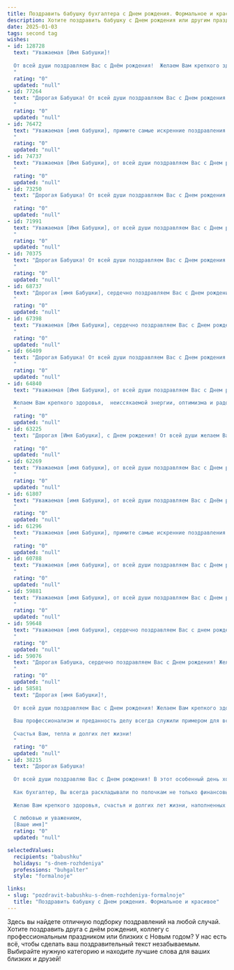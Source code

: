 ```yaml
---
title: Поздравить бабушку бухгалтера c Днем рождения. Формальное и красивое
description: Хотите поздравить бабушку c Днем рождения или другим праздником? Наш ИИ создаст незабываемое поздравление, а вы обязательно выделитесь среди других.  
date: 2025-01-03
tags: second tag
wishes:
- id: 128728
  text: "Уважаемая [Имя Бабушки]!
  
  От всей души поздравляем Вас с Днём рождения!  Желаем Вам крепкого здоровья, долголетия,  неиссякаемой энергии и  радости  в каждом дне. Пусть Ваш богатый профессиональный опыт, накопленный за годы работы бухгалтером,  остаётся источником гордости и уважения.  Мы ценим Вашу мудрость, доброту и заботу. Счастья Вам и благополучия!
  "
  rating: "0"
  updated: "null"
- id: 77264
  text: "Дорогая Бабушка! От всей души поздравляем Вас с Днем рождения! Желаем Вам крепкого здоровья, благополучия, радости и долгих лет жизни. Пусть Ваша мудрость и опыт всегда будут с Вами, а Ваша профессия бухгалтера приносит Вам удовлетворение и достаток. Счастья Вам и всех благ!
  "
  rating: "0"
  updated: "null"
- id: 76472
  text: "Уважаемая [имя бабушки], примите самые искренние поздравления с Днем рождения! Желаем Вам крепкого здоровья, душевного тепла, радости и благополучия. Пусть Ваш богатый опыт и профессионализм, накопленный за долгие годы работы в качестве бухгалтера, всегда приносят Вам удовлетворение и уважение коллег. Пусть каждый новый день дарит Вам только приятные моменты и яркие эмоции!
  "
  rating: "0"
  updated: "null"
- id: 74737
  text: "Уважаемая [Имя Бабушки], от всей души поздравляем Вас с Днем рождения! Желаем Вам крепкого здоровья, бодрости духа, семейного благополучия и долгих лет жизни. Пусть Ваш профессиональный опыт,  основанный на безупречной работе бухгалтера,  и дальше служит Вам опорой и вдохновением!
  "
  rating: "0"
  updated: "null"
- id: 73250
  text: "Дорогая Бабушка! От всей души поздравляем Вас с Днем рождения! Желаем Вам крепкого здоровья,  неиссякаемой энергии и  радости жизни. Пусть Ваши  годы будут  наполнены  теплом  родных  людей  и  спокойствием.  Мы  гордимся  Вашим  профессионализмом  и  трудолюбием,  Ваше  мастерство  в  бухгалтерском  деле  является  примером  для  многих.  С  Днем  рождения,  дорогой  человек!
  "
  rating: "0"
  updated: "null"
- id: 71991
  text: "Уважаемая [Имя Бабушки], от всей души поздравляем Вас с Днем рождения! Пусть этот день будет наполнен радостью, теплом и любовью близких. Желаем Вам крепкого здоровья, благополучия и долгих лет жизни. Пусть Ваш богатый опыт и профессиональные знания всегда будут востребованы, а работа бухгалтера приносит Вам удовлетворение и признание.
  "
  rating: "0"
  updated: "null"
- id: 70375
  text: "Дорогая Бабушка! От всей души поздравляем Вас с Днем рождения! Желаем Вам крепкого здоровья, долголетия, радости и благополучия. Ваша работа бухгалтера всегда была для нас примером трудолюбия и ответственности. Спасибо за все, что Вы для нас делаете!
  "
  rating: "0"
  updated: "null"
- id: 68737
  text: "Дорогая [имя Бабушки], сердечно поздравляем Вас с Днем рождения! Желаем Вам крепкого здоровья, неугасающего оптимизма и душевного тепла. Пусть Ваш профессиональный опыт,  как опытного бухгалтера, всегда приносит Вам удовлетворение и признание. Счастья, радости и благополучия Вам!
  "
  rating: "0"
  updated: "null"
- id: 67398
  text: "Уважаемая [Имя Бабушки], сердечно поздравляем Вас с Днем рождения!  Желаем Вам крепкого здоровья, неиссякаемой энергии, радости и оптимизма. Пусть Ваши профессиональные навыки, как опытного бухгалтера, всегда будут востребованы и приносят Вам удовлетворение.
  "
  rating: "0"
  updated: "null"
- id: 66409
  text: "Дорогая Бабушка! От всей души поздравляем Вас с Днем рождения! Желаем Вам крепкого здоровья, благополучия и долгих лет жизни. Пусть Ваш профессионализм и опыт всегда будут востребованы, а работа приносит Вам радость и удовлетворение. Счастья Вам, тепла и любви!
  "
  rating: "0"
  updated: "null"
- id: 64840
  text: "Уважаемая [Имя Бабушки], от всей души поздравляем Вас с Днем рождения!
  
  Желаем Вам крепкого здоровья,  неиссякаемой энергии, оптимизма и радости! Пусть каждый день будет полон приятных моментов, а Ваше профессиональное мастерство бухгалтера всегда будет востребовано и высоко ценимо!
  "
  rating: "0"
  updated: "null"
- id: 63225
  text: "Дорогая [Имя Бабушки], с Днем рождения! От всей души желаем Вам крепкого здоровья, неиссякаемой энергии и благополучия. Пусть Ваша жизнь будет наполнена радостью, любовью и приятными моментами. Желаем Вам успехов в Вашей непростой, но такой важной профессии бухгалтера. Пусть каждый день приносит Вам удовлетворение и признание Вашего профессионального мастерства!
  "
  rating: "0"
  updated: "null"
- id: 62269
  text: "Уважаемая [имя бабушки], от всей души поздравляем Вас с Днем рождения! Желаем Вам крепкого здоровья, оптимизма, радости и благополучия. Пусть Ваш богатый опыт и профессиональные знания всегда будут востребованы. Пусть Ваш дом будет наполнен теплом и любовью близких. Счастья Вам и долгих лет жизни!
  "
  rating: "0"
  updated: "null"
- id: 61807
  text: "Уважаемая [имя Бабушки], от всей души поздравляем Вас с Днём рождения! Ваша преданность профессии бухгалтера, профессионализм и любовь к своему делу всегда служили примером для многих. Желаем Вам крепкого здоровья, семейного благополучия, радости и  многих счастливых лет!
  "
  rating: "0"
  updated: "null"
- id: 61296
  text: "Уважаемая [имя Бабушки], примите самые искренние поздравления с Днем рождения! Желаем Вам крепкого здоровья, неиссякаемой энергии и благополучия. Пусть Ваша жизнь будет наполнена радостью, теплом и любовью близких.  Пусть Ваша работа,  бухгалтера,  приносит Вам удовлетворение и признание. Счастья Вам и долгих лет жизни!
  "
  rating: "0"
  updated: "null"
- id: 60788
  text: "Уважаемая [имя бабушки], от всей души поздравляем Вас с Днем рождения! Желаем Вам крепкого здоровья, оптимизма, радости и благополучия. Пусть Ваша профессиональная деятельность, как бухгалтера, всегда будет успешной и приносит Вам удовлетворение.
  "
  rating: "0"
  updated: "null"
- id: 59881
  text: "Уважаемая [имя Бабушки], от всей души поздравляем Вас с Днем рождения! Желаем Вам крепкого здоровья, семейного благополучия, радости и тепла в душе. Пусть Ваша жизнь будет наполнена светлыми моментами, а профессиональный опыт, накопленный за долгие годы работы бухгалтером, всегда будет востребован.
  "
  rating: "0"
  updated: "null"
- id: 59648
  text: "Уважаемая [имя бабушки], сердечно поздравляем Вас с днем рождения! Желаем Вам крепкого здоровья, неиссякаемой энергии, душевного тепла и  радости в каждом дне. Пусть Ваша жизнь будет наполнена  счастьем,  добротой и любовью близких.  Особую благодарность выражаем Вам за Ваш профессионализм  и  преданность работе бухгалтера. Вы – настоящий мастер своего дела,  и  Ваша  точность,  ответственность и  преданность  работе  вдохновляют  многих.  С  днем  рождения,  дорогая  бабушка!
  "
  rating: "0"
  updated: "null"
- id: 59076
  text: "Дорогая Бабушка, сердечно поздравляем Вас с Днем рождения! Желаем Вам крепкого здоровья, благополучия, радости и вдохновения. Пусть Ваш богатый профессиональный опыт всегда будет востребован, а Ваша мудрость и доброта согревают всех вокруг.
  "
  rating: "0"
  updated: "null"
- id: 58581
  text: "Дорогая [имя Бабушки]!,
  
  От всей души поздравляем Вас с Днем рождения! Желаем Вам крепкого здоровья, неиссякаемой энергии, оптимизма и радости! Пусть Ваша жизнь будет наполнена любовью, заботой и благополучием!
  
  Ваш профессионализм и преданность делу всегда служили примером для всех. С Вашим богатым опытом и точным расчетом Вы всегда были надежной опорой для всей семьи.
  
  Счастья Вам, тепла и долгих лет жизни!
  "
  rating: "0"
  updated: "null"
- id: 38215
  text: "Дорогая Бабушка!
  
  От всей души поздравляю Вас с Днем рождения! В этот особенный день хочу выразить Вам свою искреннюю благодарность за все тепло и заботу, которые Вы дарите своей семье. Вы — наш надежный тыл, пример терпения и мудрости.
  
  Как бухгалтер, Вы всегда раскладывали по полочкам не только финансовые отчёты, но и нашу жизнь. Ваши советы и поддержка помогали нам принимать верные решения и уверенно двигаться вперёд.
  
  Желаю Вам крепкого здоровья, счастья и долгих лет жизни, наполненных радостью и яркими моментами. Пусть каждый день приносит Вам новые поводы для улыбок, а рядом будут только преданные и любящие Вас люди.
  
  С любовью и уважением,
  [Ваше имя]"
  rating: "0"
  updated: "null"

selectedValues:
  recipients: "babushku"
  holidays: "s-dnem-rozhdeniya"
  professions: "buhgalter"
  style: "formalnoje"

links:
- slug: "pozdravit-babushku-s-dnem-rozhdeniya-formalnoje"
  title: "Поздравить бабушку c Днем рождения. Формальное и красивое"
---
```


Здесь вы найдете отличную подборку поздравлений на любой случай.
Хотите поздравить друга с днём рождения, коллегу с профессиональным праздником или близких с Новым годом? У нас есть всё, чтобы сделать ваш поздравительный текст незабываемым. Выбирайте нужную категорию и находите лучшие слова для ваших близких и друзей!
